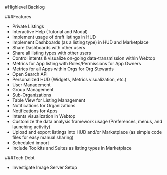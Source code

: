 #Highlevel Backlog

###Features
* Private Listings
* Interactive Help (Tutorial and Modal)
* Implement usage of draft listings in HUD
* Implement Dashboards (as a listing type) in HUD and Marketplace
* Share Dashboards with other users
* Share all listing types with other users
* Control intents & visualize on-going data-transmission within Webtop
* Metrics for App listing with Roles/Permissions for App Owners
* Metrics for all Apps within Orgs for Org Stewards
* Open Search API
* Personalized HUD (Widgets, Metrics visualization, etc.)
* User Management
* Group Management
* Sub-Organizations
* Table View for Listing Management
* Notifications for Organizations
* Notifications for Apps
* Intents visualization in Webtop
* Customize the data analysis framework usage (Preferences, menus, and launching activity)
* Upload and export listings into HUD and/or Marketplace (as simple code files for easy manual sharing)
* Scheduled import
* Include Toolkits and Suites as listing types in Marketplace


###Tech Debt
* Investigate Image Server Setup
